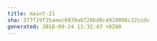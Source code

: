 ```yaml
---
title: maint-21
sha: 377f19f25aeec6939a6728bd0c4910086c22ccdc
generated: 2018-09-24 11:32:43 +0200
---
```

